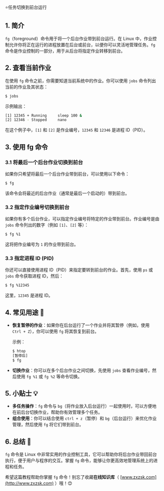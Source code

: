 ⭐任务切换到前台运行

## 1. 简介

`fg`（foreground）命令用于将一个后台作业带到前台运行。在 Linux 中，作业控制允许你将正在运行的进程放置在后台或前台，以便你可以灵活地管理任务。`fg` 命令是作业控制的一部分，用于从后台将指定作业转移到前台。

## 2. 查看当前作业

在使用 `fg` 命令之前，你需要知道当前系统中的作业。你可以使用 `jobs` 命令列出当前的作业及其状态：

```bash
$ jobs
```

示例输出：

```bash
[1] 12345 + Running     sleep 100 &
[2] 12346 - Stopped     nano
```

在这个例子中，`[1]` 和 `[2]` 是作业编号，`12345` 和 `12346` 是进程 ID（PID）。

## 3. 使用 fg 命令

### 3.1 将最后一个后台作业切换到前台

如果你只希望将最后一个后台作业带到前台，可以使用以下命令：

```bash
$ fg
```

该命令会将最近的后台作业（通常是最后一个启动的）带到前台。

### 3.2 指定作业编号切换到前台

如果你有多个后台作业，可以指定作业编号将特定的作业带到前台。作业编号是由 `jobs` 命令列出的数字（例如 `[1]`、`[2]` 等）：

```bash
$ fg %1
```

这将把作业编号为 `1` 的作业带到前台。

### 3.3 指定进程 ID (PID)

你还可以直接使用进程 ID（PID）来指定要转到前台的作业。首先，使用 `ps` 或 `jobs` 命令获取进程 ID，然后：

```bash
$ fg %12345
```

这里，`12345` 是进程 ID。

## 4. 常见用途 📝

- **恢复暂停的作业**：如果你在后台运行了一个作业并将其暂停（例如，使用 `Ctrl + Z`），你可以使用 `fg` 将其恢复到前台。
  
  示例：
  ```bash
  $ htop
  [暂停后]
  $ fg
  ```

- **切换作业**：你可以在多个后台作业之间切换，先使用 `jobs` 查看作业编号，然后使用 `fg %1` 或 `fg %2` 等命令切换。

## 5. 小贴士 💡

- **多任务操作**：`fg` 命令与 `bg`（将作业放入后台运行）一起使用时，可以方便地在前后台切换作业，帮助你有效管理多个任务。
- **组合使用**：你可以结合使用 `ctrl + z`（暂停）和 `bg`（后台运行）来优化作业管理，然后使用 `fg` 将它们带到前台。

## 6. 总结 🎯

`fg` 命令是 Linux 中非常实用的作业控制工具，它可以帮助你将后台作业带回前台执行，便于用户与程序的交互。掌握 `fg` 命令，能够让你更高效地管理系统上的进程和任务。

希望这篇教程帮助你掌握 `fg` 命令！别忘了收藏**在线知识库**（ [www.zxzsk.com](http://www.zxzsk.com) ）哦！😊